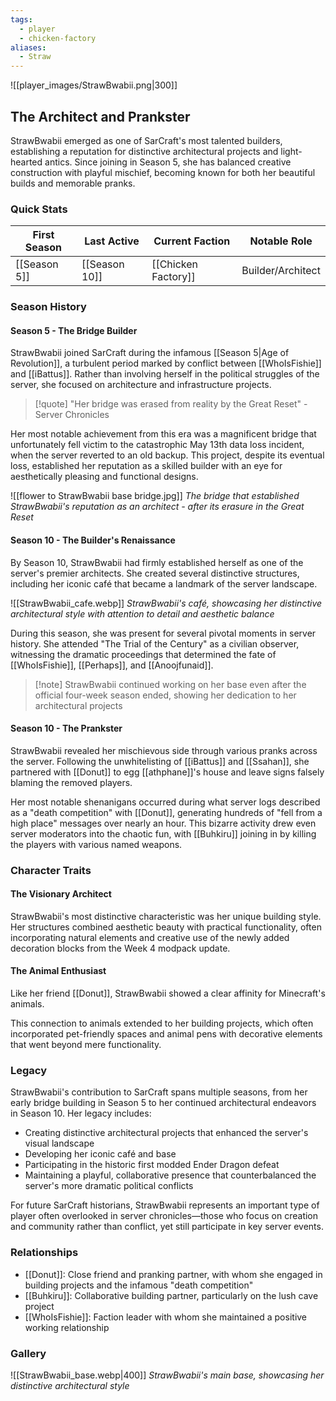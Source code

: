 ```yaml
---
tags:
  - player
  - chicken-factory
aliases:
  - Straw
---
```


![[player_images/StrawBwabii.png|300]]   
## The Architect and Prankster

StrawBwabii emerged as one of SarCraft's most talented builders, establishing a reputation for distinctive architectural projects and light-hearted antics. Since joining in Season 5, she has balanced creative construction with playful mischief, becoming known for both her beautiful builds and memorable pranks.

### Quick Stats

| First Season | Last Active | Current Faction | Notable Role |
| ------------ | ----------- | --------------- | ------------ |
| [[Season 5]] | [[Season 10]] | [[Chicken Factory]] | Builder/Architect |

### Season History

#### Season 5 - The Bridge Builder

StrawBwabii joined SarCraft during the infamous [[Season 5|Age of Revolution]], a turbulent period marked by conflict between [[WhoIsFishie]] and [[iBattus]]. Rather than involving herself in the political struggles of the server, she focused on architecture and infrastructure projects.

> [!quote] "Her bridge was erased from reality by the Great Reset" - Server Chronicles

Her most notable achievement from this era was a magnificent bridge that unfortunately fell victim to the catastrophic May 13th data loss incident, when the server reverted to an old backup. This project, despite its eventual loss, established her reputation as a skilled builder with an eye for aesthetically pleasing and functional designs.

![[flower to StrawBwabii base bridge.jpg]] 
_The bridge that established StrawBwabii's reputation as an architect - after its erasure in the Great Reset_

#### Season 10 - The Builder's Renaissance

By Season 10, StrawBwabii had firmly established herself as one of the server's premier architects. She created several distinctive structures, including her iconic café that became a landmark of the server landscape.

![[StrawBwabii_cafe.webp]] _StrawBwabii's café, showcasing her distinctive architectural style with attention to detail and aesthetic balance_

During this season, she was present for several pivotal moments in server history. She attended "The Trial of the Century" as a civilian observer, witnessing the dramatic proceedings that determined the fate of [[WhoIsFishie]], [[Perhaps]], and [[Anoojfunaid]].

> [!note] StrawBwabii continued working on her base even after the official four-week season ended, showing her dedication to her architectural projects

#### Season 10 - The Prankster

StrawBwabii revealed her mischievous side through various pranks across the server. Following the unwhitelisting of [[iBattus]] and [[Ssahan]], she partnered with [[Donut]] to egg [[athphane]]'s house and leave signs falsely blaming the removed players.

Her most notable shenanigans occurred during what server logs described as a "death competition" with [[Donut]], generating hundreds of "fell from a high place" messages over nearly an hour. This bizarre activity drew even server moderators into the chaotic fun, with [[Buhkiru]] joining in by killing the players with various named weapons.

### Character Traits

#### The Visionary Architect

StrawBwabii's most distinctive characteristic was her unique building style. Her structures combined aesthetic beauty with practical functionality, often incorporating natural elements and creative use of the newly added decoration blocks from the Week 4 modpack update.


#### The Animal Enthusiast

Like her friend [[Donut]], StrawBwabii showed a clear affinity for Minecraft's animals. 

This connection to animals extended to her building projects, which often incorporated pet-friendly spaces and animal pens with decorative elements that went beyond mere functionality.

### Legacy

StrawBwabii's contribution to SarCraft spans multiple seasons, from her early bridge building in Season 5 to her continued architectural endeavors in Season 10. Her legacy includes:

- Creating distinctive architectural projects that enhanced the server's visual landscape
- Developing her iconic café and base
- Participating in the historic first modded Ender Dragon defeat
- Maintaining a playful, collaborative presence that counterbalanced the server's more dramatic political conflicts

For future SarCraft historians, StrawBwabii represents an important type of player often overlooked in server chronicles—those who focus on creation and community rather than conflict, yet still participate in key server events.

### Relationships

- [[Donut]]: Close friend and pranking partner, with whom she engaged in building projects and the infamous "death competition"
- [[Buhkiru]]: Collaborative building partner, particularly on the lush cave project
- [[WhoIsFishie]]: Faction leader with whom she maintained a positive working relationship

### Gallery

![[StrawBwabii_base.webp|400]] 
_StrawBwabii's main base, showcasing her distinctive architectural style_
